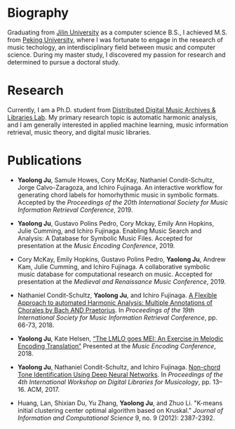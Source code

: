 # Biography

Graduating from [Jilin University](https://www.jlu.edu.cn/) as a computer science B.S., I achieved M.S. from [Peking University](http://www.cis.pku.edu.cn/auditory/auditory.htm), where I was fortunate to engage in the research of music techology, an interdisciplinary field between music and computer science. During my master study, I discovered my passion for research and determined to pursue a doctoral study. 

# Research

Currently, I am a Ph.D. student from [Distributed Digital Music Archives & Libraries Lab](http://ddmal.music.mcgill.ca/). My primary research topic is automatic harmonic analysis, and I am generally interested in applied machine learning, music information retrieval, music theory, and digital music libraries.

# Publications 
* __Yaolong Ju__, Samule Howes, Cory McKay, Nathaniel Condit-Schultz, Jorge Calvo-Zaragoza, and Ichiro Fujinaga. An interactive workflow for generating chord labels for homorhythmic music in symbolic formats. Accepted by the *Proceedings of the 20th International Society for
Music Information Retrieval Conference*, 2019.

* __Yaolong Ju__, Gustavo Polins Pedro, Cory Mckay, Emily Ann Hopkins, Julie Cumming, and Ichiro Fujinaga. Enabling Music Search and Analysis: A Database for Symbolic Music Files. Accepted for presentation at the *Music Encoding Conference*, 2019.

* Cory McKay, Emily Hopkins, Gustavo Polins Pedro, __Yaolong Ju__, Andrew Kam, Julie Cumming, and Ichiro Fujinaga. A collaborative symbolic music database for computational research on music. Accepted for presentation at the *Medieval and Renaissance Music Conference*, 2019.

* Nathaniel Condit-Schultz, __Yaolong Ju__, and Ichiro Fujinaga. [A Flexible Approach to automated Harmonic Analysis: Multiple Annotations of Chorales by Bach AND Praetorius](http://ismir2018.ircam.fr/doc/pdfs/283_Paper.pdf). In *Proceedings of the 19th International Society for Music Information Retrieval Conference*, pp. 66-73, 2018. 

* __Yaolong Ju__, Kate Helsen, [“The LMLO goes MEI: An Exercise in Melodic Encoding Translation”](https://drive.google.com/file/d/1-BKGfBQlGWAk_PXHPZeUyAUCjHvKH3Gv/view?usp=sharing) Presented at the *Music Encoding Conference*, 2018.

* __Yaolong Ju__, Nathaniel Condit-Schultz, and Ichiro Fujinaga. [Non-chord Tone Identification Using Deep Neural Networks](https://drive.google.com/file/d/1sL9bZCCNOYXuTUTTY9mQoubUMbrVptjO/view?usp=sharing). In *Proceedings of the 4th International Workshop on Digital Libraries for Musicology*,
pp. 13–16. ACM, 2017.

* Huang, Lan, Shixian Du, Yu Zhang, __Yaolong Ju__, and Zhuo Li. "K-means initial clustering center optimal algorithm based on Kruskal." *Journal of Information and Computational Science* 9, no. 9 (2012): 2387-2392.

